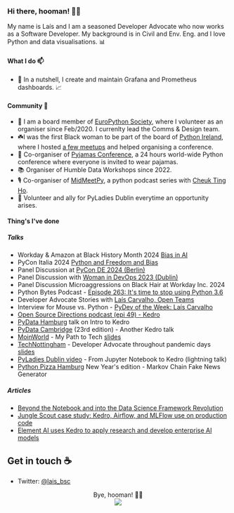 ### Hi there, hooman! 👋🏽

My name is Laís and I am a seasoned Developer Advocate who now works as a Software Developer. My background is in Civil and Env. Eng. and I love Python and data visualisations. 📊

#### What I do 📫

- 🔭 In a nutshell, I create and maintain Grafana and Prometheus dashboards. 📈

#### Community 🧜‍
- 🐍 I am a board member of [EuroPython Society](https://europython-society.org/about/), where I volunteer as an organiser since Feb/2020. I currenlty lead the Comms & Design team.
- ☘️I was the first Black woman to be part of the board of [Python Ireland](https://python.ie/), where I hosted [a few meetups](https://www.youtube.com/playlist?list=PLNeBS51Q0m98sqBDz8_HyAFqp8YW78-g8) and helped organising a conference.
- 🧶 Co-organiser of [Pyjamas Conference](twitter.com/pyjamasconf), a 24 hours world-wide Python conference where everyone is invited to wear pajamas.
- 📚 Organiser of Humble Data Workshops since 2022.
- 🎙️ Co-organiser of [MidMeetPy](https://dev.to/midmeetpy), a python podcast series with [Cheuk Ting Ho](https://cheuk.dev/).
- 📔 Volunteer and ally for PyLadies Dublin everytime an opportunity arises.

<!--
**laisbsc/laisbsc** is a ✨ _special_ ✨ repository because its `README.md` (this file) appears on your GitHub profile.

Here are some ideas to get you started:

- 🔭 I’m currently working on ...
- 🌱 I’m currently learning ...
- 👯 I’m looking to collaborate on ...
- 🤔 I’m looking for help with ...
- 💬 Ask me about:
  * DevRel-related things;
  * Python (keep in mind I am a newbie, but glad to point a direction - hoping it's the right one);
- 📫 How to reach me: ...
- 😄 Pronouns: ...
- ⚡ Fun fact: ...
-->

#### Thing's I've done

##### Talks
* Workday & Amazon at Black History Month 2024 [Bias in AI](https://ti.to/tech-talks/black-history-month)
* PyCon Italia 2024 [Python and Freedom and Bias](https://www.youtube.com/watch?v=RiqWAyE1McM)
* Panel Discussion at [PyCon DE 2024 (Berlin)](https://www.youtube.com/watch?v=WRhAUBwWEgU)
* Panel Discussion with [Woman in DevOps 2023 (Dublin)](https://www.meetup.com/women-in-devops/events/293293768/?eventOrigin=group_events_list)
* Panel Discussion Microaggressions on Black Hair at Workday Inc. 2024
* Python Bytes Podcast - [Episode 263: It's time to stop using Python 3.6](https://pythonbytes.fm/episodes/show/263/it-s-time-to-stop-using-python-3.6)
* Developer Advocate Stories with [Laís Carvalho, Open Teams](https://www.youtube.com/watch?v=WuSLMHud9k8&pp=ygUNbGFpcyBjYXJ2YWxobw%3D%3D)
* Interview for Mouse vs. Python - [PyDev of the Week: Laís Carvalho](https://www.blog.pythonlibrary.org/2022/01/10/pydev-of-the-week-lais-carvalho/)
* [Open Source Directions podcast (epi 49) - Kedro](https://www.youtube.com/watch?v=USiedaclFzk&ab_channel=OpenTeams) 
* [PyData Hamburg](https://youtu.be/FY9aqax1wNs?t=3149) talk on Intro to Kedro
* [PyData Cambridge](https://youtu.be/0xD9cTd_xO4?t=2693) (23rd edition) - Another Kedro talk
* [MoinWorld](https://www.linkedin.com/feed/update/urn:li:activity:6716701390179188736/) - My Path to Tech [slides](https://drive.google.com/file/d/1jFTaFl6itoNrhecKH6IyOXJG2-r9vGYy/view?usp=sharing)
* [TechNottingham](https://www.technottingham.com/events/wit-november-2020) - Developer Advocate throughout pandemic days [slides](https://drive.google.com/file/d/1MN6aJ_1m8q6K5mVrZkiddkyPLsDA0Jyc/view)
* [PyLadies Dublin video](https://youtu.be/-TtzMLM9dT8?t=2461) - From Jupyter Notebook to Kedro (lightning talk)
* [Python Pizza Hamburg](https://twitter.com/pythonpizzaconf/status/1344745723074588674) New Year's edition - Markov Chain Fake News Generator


##### Articles
* [Beyond the Notebook and into the Data Science Framework Revolution](https://medium.com/quantumblack/beyond-the-notebook-and-into-the-data-science-framework-revolution-a7fd364ab9c4)
* [Jungle Scout case study: Kedro, Airflow, and MLFlow use on production code](https://junglescouteng.medium.com/jungle-scout-case-study-kedro-airflow-and-mlflow-use-on-production-code-150d7231d42e)
* [Element AI uses Kedro to apply research and develop enterprise AI models](https://medium.com/quantumblack/element-ai-uses-kedro-to-apply-research-and-develop-enterprise-ai-models-bbbf2e3ff722)


## Get in touch :coffee:
* Twitter: [@lais_bsc](twitter.com/lais_bsc)

<p align="center"> 
Bye, hooman! 👋🏽 <br>
  <img src="https://profile-counter.glitch.me/laisbsc/count.svg"/>
</p>
